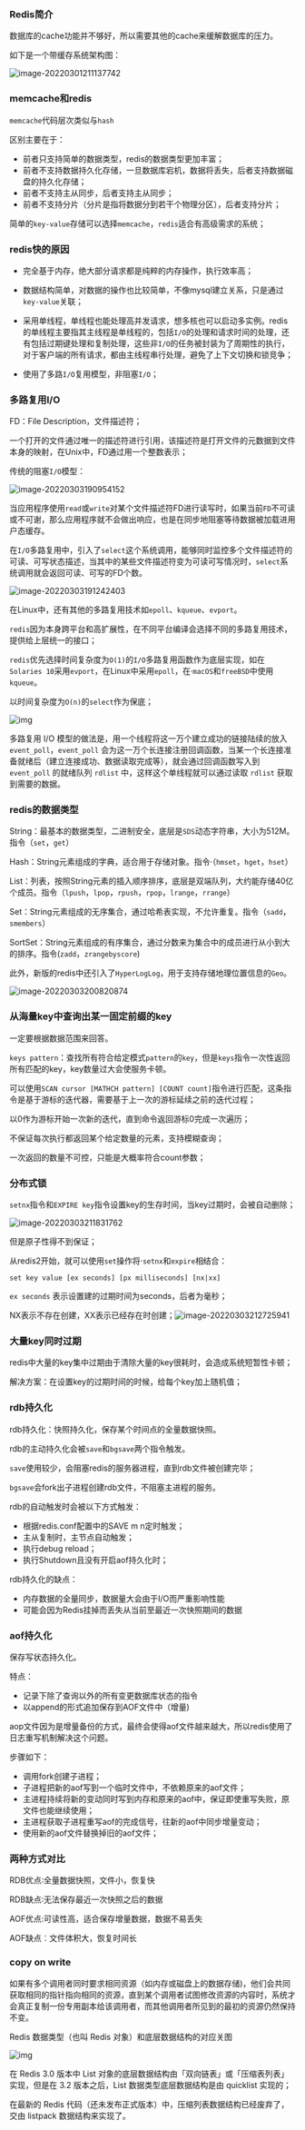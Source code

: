 ### Redis简介

数据库的cache功能并不够好，所以需要其他的cache来缓解数据库的压力。

如下是一个带缓存系统架构图：

![image-20220301211137742](http://static.codenote.xyz/20220301211137.png)

### memcache和redis



`memcache`代码层次类似与`hash`

区别主要在于：

- 前者只支持简单的数据类型，redis的数据类型更加丰富；
- 前者不支持数据持久化存储，一旦数据库宕机，数据将丢失，后者支持数据磁盘的持久化存储；
- 前者不支持主从同步，后者支持主从同步；
- 前者不支持分片（分片是指将数据分到若干个物理分区），后者支持分片；

简单的`key-value`存储可以选择`memcache`，`redis`适合有高级需求的系统；

### redis快的原因

- 完全基于内存，绝大部分请求都是纯粹的内存操作，执行效率高；

- 数据结构简单，对数据的操作也比较简单，不像mysql建立关系，只是通过`key-value`关联；

- 采用单线程，单线程也能处理高并发请求，想多核也可以启动多实例。redis的单线程主要指其主线程是单线程的，包括`I/O`的处理和请求时间的处理，还有包括过期键处理和复制处理，这些非`I/O`的任务被封装为了周期性的执行，对于客户端的所有请求，都由主线程串行处理，避免了上下文切换和锁竞争；

- 使用了多路`I/O`复用模型，非阻塞`I/O`；

### 多路复用I/O

FD：File Description，文件描述符；

一个打开的文件通过唯一的描述符进行引用，该描述符是打开文件的元数据到文件本身的映射，在Unix中，FD通过用一个整数表示；

传统的阻塞`I/O`模型：

![image-20220303190954152](http://static.codenote.xyz/20220303190954.png)

当应用程序使用`read`或`write`对某个文件描述符FD进行读写时，如果当前`FD`不可读或不可谢，那么应用程序就不会做出响应，也是在同步地阻塞等待数据被加载进用户态缓存。

在`I/O`多路复用中，引入了`select`这个系统调用，能够同时监控多个文件描述符的可读、可写状态描述，当其中的某些文件描述符变为可读可写情况时，`select`系统调用就会返回可读、可写的FD个数。

![image-20220303191242403](http://static.codenote.xyz/20220303191242.png)

在Linux中，还有其他的多路复用技术如`epoll`、`kqueue`、`evport`。

`redis`因为本身跨平台和高扩展性，在不同平台编译会选择不同的多路复用技术，提供给上层统一的接口；

`redis`优先选择时间复杂度为`O(1)`的`I/O`多路复用函数作为底层实现，如在`Solaries 10`采用`evport`，在Linux中采用`epoll`，在·`macOS`和`freeBSD`中使用`kqueue`。

以时间复杂度为`O(n)`的`select`作为保底；

![img](http://static.codenote.xyz/20220303194649.webp)

多路复用 I/O 模型的做法是，用一个线程将这一万个建立成功的链接陆续的放入 `event_poll`，`event_poll` 会为这一万个长连接注册回调函数，当某一个长连接准备就绪后（建立连接成功、数据读取完成等），就会通过回调函数写入到 `event_poll` 的就绪队列 `rdlist` 中，这样这个单线程就可以通过读取 `rdlist` 获取到需要的数据。

### redis的数据类型

String：最基本的数据类型，二进制安全，底层是`SDS`动态字符串，大小为512M。指令（`set`，`get`）

Hash：String元素组成的字典，适合用于存储对象。指令·（`hmset`，`hget`，`hset`）

List：列表，按照String元素的插入顺序排序，底层是双端队列，大约能存储40亿个成员。指令（`lpush`，`lpop`，`rpush`，`rpop`，`lrange`，`rrange`）

Set：String元素组成的无序集合，通过哈希表实现，不允许重复。指令（`sadd`，`smembers`）

SortSet：String元素组成的有序集合，通过分数来为集合中的成员进行从小到大的排序。指令(`zadd`，`zrangebyscore`)

此外，新版的redis中还引入了`HyperLogLog`，用于支持存储地理位置信息的`Geo`。

![image-20220303200820874](http://static.codenote.xyz/20220303200820.png)

### 从海量key中查询出某一固定前缀的key

一定要根据数据范围来回答。

`keys pattern`：查找所有符合给定模式`pattern`的`key`，但是`keys`指令一次性返回所有匹配的key，key数量过大会使服务卡顿。

可以使用`SCAN cursor [MATHCH pattern] [COUNT count]`指令进行匹配，这条指令是基于游标的迭代器，需要基于上一次的游标延续之前的迭代过程；

以0作为游标开始一次新的迭代，直到命令返回游标0完成一次遍历；

不保证每次执行都返回某个给定数量的元素，支持模糊查询；

一次返回的数量不可控，只能是大概率符合count参数；

### 分布式锁

`setnx`指令和`EXPIRE key`指令设置key的生存时间，当key过期时，会被自动删除；

![image-20220303211831762](http://static.codenote.xyz/20220303211831.png)

但是原子性得不到保证；

从redis2开始，就可以使用`set`操作将·`setnx`和`expire`相结合：

`set key value [ex seconds] [px milliseconds] [nx|xx]`

`ex seconds` 表示设置建的过期时间为seconds，后者为毫秒；

NX表示不存在创建，XX表示已经存在时创建；![image-20220303212725941](http://static.codenote.xyz/20220303212726.png)

### 大量key同时过期

redis中大量的key集中过期由于清除大量的key很耗时，会造成系统短暂性卡顿；

解决方案：在设置key的过期时间的时候，给每个key加上随机值；

### rdb持久化

rdb持久化：快照持久化，保存某个时间点的全量数据快照。

rdb的主动持久化会被`save`和`bgsave`两个指令触发。

`save`使用较少，会阻塞redis的服务器进程，直到rdb文件被创建完毕；

`bgsave`会fork出子进程创建rdb文件，不阻塞主进程的服务。

rdb的自动触发时会被以下方式触发：

- 根据redis.conf配置中的SAVE m n定时触发；
- 主从复制时，主节点自动触发；
- 执行debug reload；
- 执行Shutdown且没有开启aof持久化时；

rdb持久化的缺点：

- 内存数据的全量同步，数据量大会由于I/O而严重影响性能
- 可能会因为Redis挂掉而丢失从当前至最近一次快照期间的数据

### aof持久化

保存写状态持久化。

特点：

- 记录下除了查询以外的所有变更数据库状态的指令
- 以append的形式追加保存到AOF文件中（增量)

aop文件因为是增量备份的方式，最终会使得aof文件越来越大，所以redis使用了日志重写机制解决这个问题。

步骤如下：

- 调用fork创建子进程；
- 子进程把新的aof写到一个临时文件中，不依赖原来的aof文件；
- 主进程持续将新的变动同时写到内存和原来的aof中，保证即使重写失败，原文件也能继续使用；
- 主进程获取子进程重写aof的完成信号，往新的aof中同步增量变动；
- 使用新的aof文件替换掉旧的aof文件；

### 两种方式对比

RDB优点∶全量数据快照，文件小，恢复快

RDB缺点∶无法保存最近一次快照之后的数据

AOF优点:可读性高，适合保存增量数据，数据不易丢失

AOF缺点︰文件体积大，恢复时间长

### copy on write

如果有多个调用者同时要求相同资源（如内存或磁盘上的数据存储)，他们会共同获取相同的指针指向相同的资源，直到某个调用者试图修改资源的内容时，系统才会真正复制一份专用副本给该调用者，而其他调用者所见到的最初的资源仍然保持不变。

Redis 数据类型（也叫 Redis 对象）和底层数据结构的对应关图

![img](http://static.codenote.xyz/20220314233457.webp)

在 Redis 3.0 版本中 List 对象的底层数据结构由「双向链表」或「压缩表列表」实现，但是在 3.2 版本之后，List 数据类型底层数据结构是由 quicklist 实现的；

在最新的 Redis 代码（还未发布正式版本）中，压缩列表数据结构已经废弃了，交由 listpack 数据结构来实现了。

